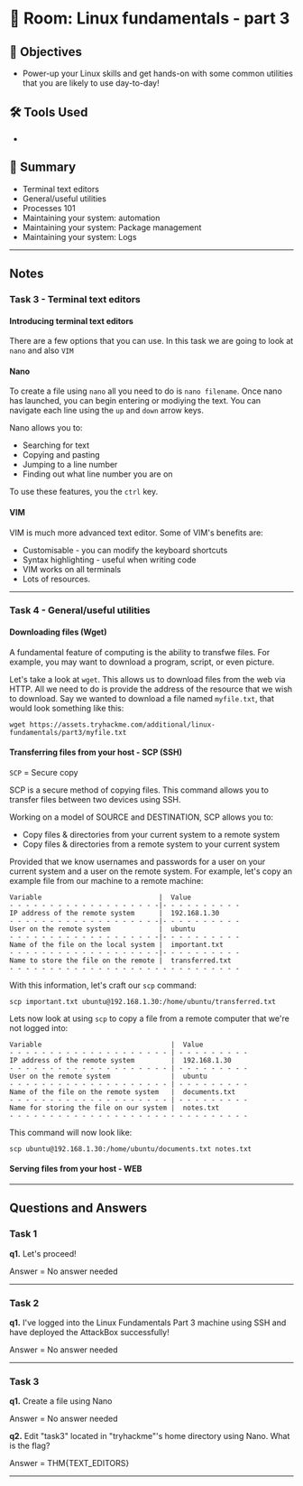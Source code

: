 # 🚪 Room: Linux fundamentals - part 3

## 🎯 Objectives
- Power-up your Linux skills and get hands-on with some common utilities that you are likely to use day-to-day!

## 🛠️ Tools Used
-

## 💬 Summary
- Terminal text editors
- General/useful utilities
- Processes 101
- Maintaining your system: automation
- Maintaining your system: Package management
- Maintaining your system: Logs

-----

## Notes

### Task 3 - Terminal text editors

#### Introducing terminal text editors

There are a few options that you can use. In this task we are going to look at `nano` and also `VIM`

#### Nano

To create a file using `nano` all you need to do is `nano filename`. Once nano has launched, you can begin entering or modiying the text. You can navigate each line using the `up` and `down` arrow keys.

Nano allows you to:
- Searching for text
- Copying and pasting
- Jumping to a line number
- Finding out what line number you are on

To use these features, you the `ctrl` key. 


#### VIM

VIM is much more advanced text editor. Some of VIM's benefits are:
- Customisable - you can modify the keyboard shortcuts
- Syntax highlighting - useful when writing code
- VIM works on all terminals
- Lots of resources.

-----

### Task 4 - General/useful utilities

#### Downloading files (Wget)

A fundamental feature of computing is the ability to transfwe files. For example, you may want to download a program, script, or even picture.

Let's take a look at `wget`. This allows us to download files from the web via HTTP. All we need to do is provide the address of the resource that we wish to download. Say we wanted to download a file named `myfile.txt`, that would look something like this:
```
wget https://assets.tryhackme.com/additional/linux-fundamentals/part3/myfile.txt
```


#### Transferring files from your host - SCP (SSH)

`SCP` = Secure copy

SCP is a secure method of copying files. This command allows you to transfer files between two devices using SSH.

Working on a model of SOURCE and DESTINATION, SCP allows you to:
- Copy files & directories from your current system to a remote system
- Copy files & directories from a remote system to your current system

Provided that we know usernames and passwords for a user on your current system and a user on the remote system. For example, let's copy an example file from our machine to a remote machine:
```
Variable                             |  Value
- - - - - - - - - - - - - - - - - - -|- - - - - - - - - -
IP address of the remote system      |  192.168.1.30
- - - - - - - - - - - - - - - - - - -|- - - - - - - - - -
User on the remote system            |  ubuntu
- - - - - - - - - - - - - - - - - - -|- - - - - - - - - -
Name of the file on the local system |  important.txt
- - - - - - - - - - - - - - - - - - -|- - - - - - - - - -
Name to store the file on the remote |  transferred.txt
- - - - - - - - - - - - - - - - - - - - - - - - - - - - -
```

With this information, let's craft our `scp` command:
```
scp important.txt ubuntu@192.168.1.30:/home/ubuntu/transferred.txt
```

Lets now look at using `scp` to copy a file from a remote computer that we're not logged into:
```
Variable                                |  Value
- - - - - - - - - - - - - - - - - - - - | - - - - - - - - -
IP address of the remote system         |  192.168.1.30
- - - - - - - - - - - - - - - - - - - - | - - - - - - - - -
User on the remote system               |  ubuntu
- - - - - - - - - - - - - - - - - - - - | - - - - - - - - -
Name of the file on the remote system   |  documents.txt
- - - - - - - - - - - - - - - - - - - - | - - - - - - - - -
Name for storing the file on our system |  notes.txt
- - - - - - - - - - - - - - - - - - - - - - - - - - - - - -
```

This command will now look like:
```
scp ubuntu@192.168.1.30:/home/ubuntu/documents.txt notes.txt
```

#### Serving files from your host - WEB



-----

## Questions and Answers

### Task 1

**q1.** Let's proceed!

Answer = No answer needed

-----

### Task 2

**q1.** I've logged into the Linux Fundamentals Part 3 machine using SSH and have deployed the AttackBox successfully!

Answer = No answer needed

-----

### Task 3

**q1.** Create a file using Nano

Answer = No answer needed


**q2.** Edit "task3" located in "tryhackme"'s home directory using Nano. What is the flag?

Answer = THM{TEXT_EDITORS}

-----







